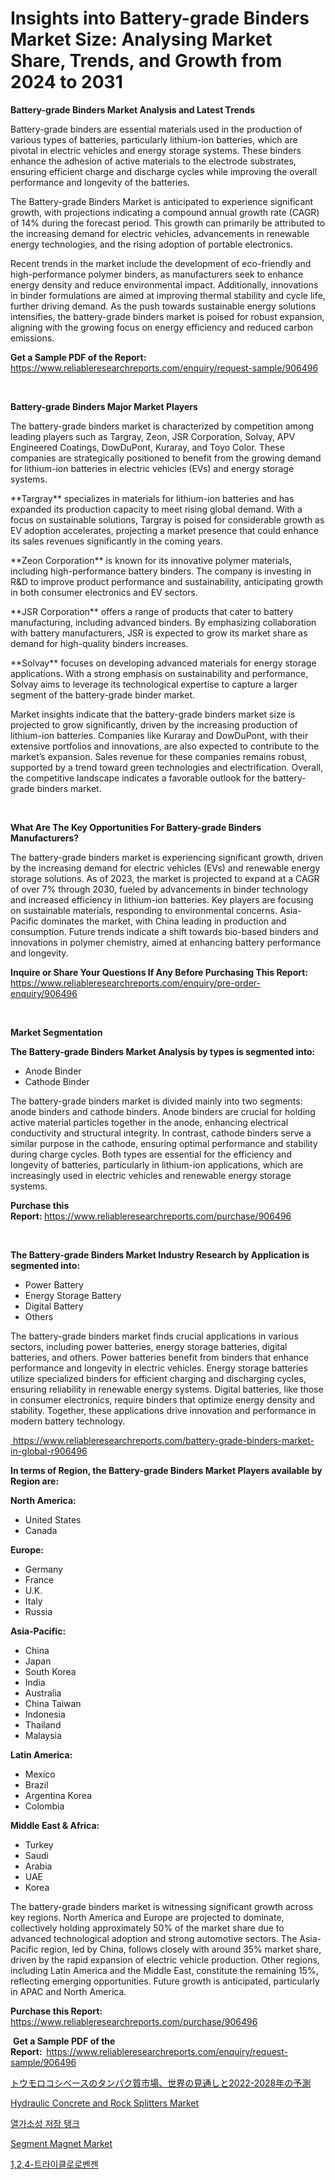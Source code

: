 <p><h1>Insights into Battery-grade Binders Market Size: Analysing Market Share, Trends, and Growth from 2024 to 2031</h1></p><p><strong>Battery-grade Binders Market Analysis and Latest Trends</strong></p>
<p><p>Battery-grade binders are essential materials used in the production of various types of batteries, particularly lithium-ion batteries, which are pivotal in electric vehicles and energy storage systems. These binders enhance the adhesion of active materials to the electrode substrates, ensuring efficient charge and discharge cycles while improving the overall performance and longevity of the batteries.</p><p>The Battery-grade Binders Market is anticipated to experience significant growth, with projections indicating a compound annual growth rate (CAGR) of 14% during the forecast period. This growth can primarily be attributed to the increasing demand for electric vehicles, advancements in renewable energy technologies, and the rising adoption of portable electronics. </p><p>Recent trends in the market include the development of eco-friendly and high-performance polymer binders, as manufacturers seek to enhance energy density and reduce environmental impact. Additionally, innovations in binder formulations are aimed at improving thermal stability and cycle life, further driving demand. As the push towards sustainable energy solutions intensifies, the battery-grade binders market is poised for robust expansion, aligning with the growing focus on energy efficiency and reduced carbon emissions.</p></p>
<p><strong>Get a Sample PDF of the Report:&nbsp;</strong> <a href="https://www.reliableresearchreports.com/enquiry/request-sample/906496">https://www.reliableresearchreports.com/enquiry/request-sample/906496</a></p>
<p>&nbsp;</p>
<p><strong>Battery-grade Binders Major Market Players</strong></p>
<p><p>The battery-grade binders market is characterized by competition among leading players such as Targray, Zeon, JSR Corporation, Solvay, APV Engineered Coatings, DowDuPont, Kuraray, and Toyo Color. These companies are strategically positioned to benefit from the growing demand for lithium-ion batteries in electric vehicles (EVs) and energy storage systems.</p><p>**Targray** specializes in materials for lithium-ion batteries and has expanded its production capacity to meet rising global demand. With a focus on sustainable solutions, Targray is poised for considerable growth as EV adoption accelerates, projecting a market presence that could enhance its sales revenues significantly in the coming years.</p><p>**Zeon Corporation** is known for its innovative polymer materials, including high-performance battery binders. The company is investing in R&D to improve product performance and sustainability, anticipating growth in both consumer electronics and EV sectors.</p><p>**JSR Corporation** offers a range of products that cater to battery manufacturing, including advanced binders. By emphasizing collaboration with battery manufacturers, JSR is expected to grow its market share as demand for high-quality binders increases.</p><p>**Solvay** focuses on developing advanced materials for energy storage applications. With a strong emphasis on sustainability and performance, Solvay aims to leverage its technological expertise to capture a larger segment of the battery-grade binder market.</p><p>Market insights indicate that the battery-grade binders market size is projected to grow significantly, driven by the increasing production of lithium-ion batteries. Companies like Kuraray and DowDuPont, with their extensive portfolios and innovations, are also expected to contribute to the market’s expansion. Sales revenue for these companies remains robust, supported by a trend toward green technologies and electrification. Overall, the competitive landscape indicates a favorable outlook for the battery-grade binders market.</p></p>
<p>&nbsp;</p>
<p><strong>What Are The Key Opportunities For Battery-grade Binders Manufacturers?</strong></p>
<p><p>The battery-grade binders market is experiencing significant growth, driven by the increasing demand for electric vehicles (EVs) and renewable energy storage solutions. As of 2023, the market is projected to expand at a CAGR of over 7% through 2030, fueled by advancements in binder technology and increased efficiency in lithium-ion batteries. Key players are focusing on sustainable materials, responding to environmental concerns. Asia-Pacific dominates the market, with China leading in production and consumption. Future trends indicate a shift towards bio-based binders and innovations in polymer chemistry, aimed at enhancing battery performance and longevity.</p></p>
<p><strong>Inquire or Share Your Questions If Any Before Purchasing This Report:</strong> <a href="https://www.reliableresearchreports.com/enquiry/pre-order-enquiry/906496">https://www.reliableresearchreports.com/enquiry/pre-order-enquiry/906496</a></p>
<p>&nbsp;</p>
<p><strong>Market Segmentation</strong></p>
<p><strong>The Battery-grade Binders Market Analysis by types is segmented into:</strong></p>
<p><ul><li>Anode Binder</li><li>Cathode Binder</li></ul></p>
<p><p>The battery-grade binders market is divided mainly into two segments: anode binders and cathode binders. Anode binders are crucial for holding active material particles together in the anode, enhancing electrical conductivity and structural integrity. In contrast, cathode binders serve a similar purpose in the cathode, ensuring optimal performance and stability during charge cycles. Both types are essential for the efficiency and longevity of batteries, particularly in lithium-ion applications, which are increasingly used in electric vehicles and renewable energy storage systems.</p></p>
<p><strong>Purchase this Report:&nbsp;</strong><a href="https://www.reliableresearchreports.com/purchase/906496">https://www.reliableresearchreports.com/purchase/906496</a></p>
<p>&nbsp;</p>
<p><strong>The Battery-grade Binders Market Industry Research by Application is segmented into:</strong></p>
<p><ul><li>Power Battery</li><li>Energy Storage Battery</li><li>Digital Battery</li><li>Others</li></ul></p>
<p><p>The battery-grade binders market finds crucial applications in various sectors, including power batteries, energy storage batteries, digital batteries, and others. Power batteries benefit from binders that enhance performance and longevity in electric vehicles. Energy storage batteries utilize specialized binders for efficient charging and discharging cycles, ensuring reliability in renewable energy systems. Digital batteries, like those in consumer electronics, require binders that optimize energy density and stability. Together, these applications drive innovation and performance in modern battery technology.</p></p>
<p><a href="https://www.reliableresearchreports.com/battery-grade-binders-market-in-global-r906496">&nbsp;https://www.reliableresearchreports.com/battery-grade-binders-market-in-global-r906496</a></p>
<p><strong>In terms of Region, the Battery-grade Binders Market Players available by Region are:</strong></p>
<p>
    <p> <strong> North America: </strong>
        <ul>
            <li>United States</li>
            <li>Canada</li>
        </ul>
        </p> 
    <p> <strong> Europe: </strong>
        <ul>
            <li>Germany</li>
            <li>France</li>
            <li>U.K.</li>
            <li>Italy</li>
            <li>Russia</li>
        </ul>
        </p> 
    <p> <strong> Asia-Pacific: </strong>
        <ul>
            <li>China</li>
            <li>Japan</li>
            <li>South Korea</li>
            <li>India</li>
            <li>Australia</li>
            <li>China Taiwan</li>
            <li>Indonesia</li>
            <li>Thailand</li>
            <li>Malaysia</li>
        </ul>
        </p> 
    <p> <strong> Latin America: </strong>
        <ul>
            <li>Mexico</li>
            <li>Brazil</li>
            <li>Argentina Korea</li>
            <li>Colombia</li>
        </ul>
        </p> 
    <p> <strong> Middle East & Africa: </strong>
        <ul>
            <li>Turkey</li>
            <li>Saudi</li>
            <li>Arabia</li>
            <li>UAE</li>
            <li>Korea</li>
        </ul>
    </p>
    </p>
<p><p>The battery-grade binders market is witnessing significant growth across key regions. North America and Europe are projected to dominate, collectively holding approximately 50% of the market share due to advanced technological adoption and strong automotive sectors. The Asia-Pacific region, led by China, follows closely with around 35% market share, driven by the rapid expansion of electric vehicle production. Other regions, including Latin America and the Middle East, constitute the remaining 15%, reflecting emerging opportunities. Future growth is anticipated, particularly in APAC and North America.</p></p>
<p><strong>Purchase this Report: </strong><a href="https://www.reliableresearchreports.com/purchase/906496">https://www.reliableresearchreports.com/purchase/906496</a></p>
<p>&nbsp;<strong>Get a Sample PDF of the Report:&nbsp;&nbsp;</strong><a href="https://www.reliableresearchreports.com/enquiry/request-sample/906496">https://www.reliableresearchreports.com/enquiry/request-sample/906496</a></p>
<p><strong></strong></p>
<p><p><a href="https://medium.com/@maudward1907/corn-based-protein-market-global-outlook-and-forecast-2022-2028-f8daed55afb8">トウモロコシベースのタンパク質市場、世界の見通しと2022-2028年の予測</a></p><p><a href="https://github.com/irfadac/Market-Research-Report-List-5/blob/main/hydraulic-concrete-and-rock-splitters-market.md">Hydraulic Concrete and Rock Splitters Market</a></p><p><a href="https://medium.com/@greggibson7876/%EC%97%B4%EA%B0%80%EC%86%8C%EC%84%B1-%EC%A0%80%EC%9E%A5-%ED%83%B1%ED%81%AC-%EC%8B%9C%EC%9E%A5-%EC%A1%B0%EC%82%AC-%EB%B3%B4%EA%B3%A0%EC%84%9C-2031%EB%85%84%EA%B9%8C%EC%A7%80-%EC%97%B0%ED%8F%89%EA%B7%A0-%EC%84%B1%EC%9E%A5%EB%A5%A0-cagr-11-%EB%A1%9C-%EC%84%B1%EC%9E%A5%ED%95%98%EB%8A%94-%EC%97%B4%EA%B0%80%EC%86%8C%EC%84%B1-%EC%A0%80%EC%9E%A5-%ED%83%B1%ED%81%AC-%EC%8B%9C%EC%9E%A5%EC%9D%98-%EC%8B%9C%EC%9E%A5-%EA%B7%9C%EB%AA%A8-%EB%B0%8F-%EC%88%98%EC%9D%B5-%EB%B6%84%EC%84%9D-%ED%83%90%EC%83%89-ceef66700ee2">열가소성 저장 탱크</a></p><p><a href="https://issuu.com/reportprime-2/docs/segment-magnet-market-size-2030.ppt_8aa9007d2e3f9f">Segment Magnet Market</a></p><p><a href="https://medium.com/@ayeshasikdar777/1-2-4-trichlorobenzene-market-%EC%9D%98-%EA%B8%80%EB%A1%9C%EB%B2%8C-%EC%8B%9C%EC%9E%A5-%EA%B0%9C%EC%9A%94%EB%8A%94-%EC%A0%84-%EC%84%B8%EA%B3%84-%EB%B0%8F-%EC%A3%BC%EC%9A%94-%EC%8B%9C%EC%9E%A5%EC%9D%98-%EC%82%B0%EC%97%85%EC%97%90-%EC%98%81%ED%96%A5%EC%9D%84-%EB%AF%B8%EC%B9%98%EB%8A%94-%EC%A3%BC%EC%9A%94-%ED%8A%B8%EB%A0%8C%EB%93%9C%EC%97%90-%EB%8C%80%ED%95%9C-%EB%8F%85%ED%8A%B9%ED%95%9C-%EA%B4%80%EC%A0%90%EC%9D%84-%EC%A0%9C%EA%B3%B5%ED%95%A9%EB%8B%88%EB%8B%A4-fafdce94a246">1,2,4-트라이클로로벤젠</a></p></p>